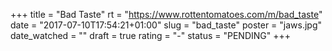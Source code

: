 +++
title = "Bad Taste"
rt = "https://www.rottentomatoes.com/m/bad_taste"
date = "2017-07-10T17:54:21+01:00"
slug = "bad_taste"
poster = "jaws.jpg"
date_watched = ""
draft = true
rating = "-"
status = "PENDING"
+++